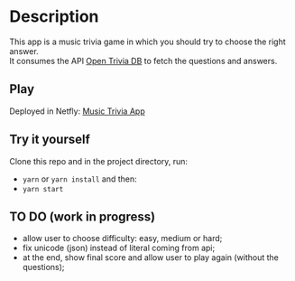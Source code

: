 # Description

This app is a music trivia game in which you should try to choose the right answer.\
It consumes the API [Open Trivia DB](https://opentdb.com/api_config.php) to fetch the questions and answers.


## Play

Deployed in Netfly: [Music Trivia App](https://admiring-khorana-3a012e.netlify.app/)

## Try it yourself

Clone this repo and in the project directory, run:

* `yarn` or `yarn install` and then:
* `yarn start`

## TO DO (work in progress)

* allow user to choose difficulty: easy, medium or hard;
* fix unicode (json) instead of literal coming from api; 
* at the end, show final score and allow user to play again (without the questions);
